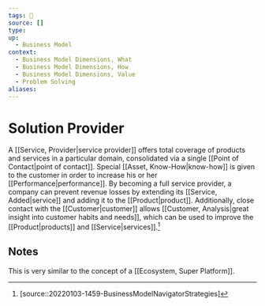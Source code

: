 ```yaml
---
tags: 🌱 
source: []
type:
up:
  - Business Model
context:
  - Business Model Dimensions, What
  - Business Model Dimensions, How
  - Business Model Dimensions, Value
  - Problem Solving
aliases:
---
```


# Solution Provider

A [[Service, Provider|service provider]] offers total coverage of products and services in a particular domain, consolidated via a single [[Point of Contact|point of contact]]. Special [[Asset, Know-How|know-how]] is given to the customer in order to increase his or her [[Performance|performance]]. By becoming a full service provider, a company can prevent revenue losses by extending its [[Service, Added|service]] and adding it to the [[Product|product]]. Additionally, close contact with the [[Customer|customer]] allows [[Customer, Analysis|great insight into customer habits and needs]], which can be used to improve the [[Product|products]] and [[Service|services]].[^1]

## Notes

This is very similar to the concept of a [[Ecosystem, Super Platform]].

[^1]: [source::20220103-1459-BusinessModelNavigatorStrategies]

